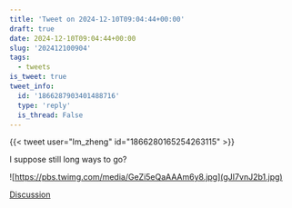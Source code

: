 ```yaml
---
title: 'Tweet on 2024-12-10T09:04:44+00:00'
draft: true
date: 2024-12-10T09:04:44+00:00
slug: '202412100904'
tags:
  - tweets
is_tweet: true
tweet_info:
  id: '1866287903401488716'
  type: 'reply'
  is_thread: False
---
```




{{< tweet user="lm_zheng" id="1866280165254263115" >}}

I suppose still long ways to go? 

![https://pbs.twimg.com/media/GeZi5eQaAAAm6y8.jpg](gJI7vnJ2b1.jpg)

[Discussion](https://x.com/sytelus/status/1866287903401488716)

